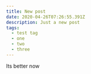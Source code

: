 ```yaml
---
title: New post
date: 2020-04-26T07:26:55.391Z
description: Just a new post
tags:
  - test tag
  - one
  - two
  - three
---
```

Its better now